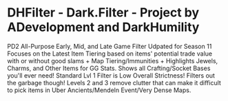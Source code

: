 # DHFilter - Dark.Filter - Project by ADevelopment and DarkHumility
PD2 All-Purpose Early, Mid, and Late Game Filter Udpated for Season 11
Focuses on the Latest Item Tiering based on items' potential trade value with or without good slams + Map Tiering/Immunities + Highlights Jewels, Charms, and Other Items for GG Stats. Shows all Crafting/Socket Bases you'll ever need! Standard Lvl 1 Filter is Low Overall Strictness! Filters out the garbage though! Levels 2 and 3 remove clutter that can make it difficult to pick items in Uber Ancients/Mendeln Event/Very Dense Maps. 
